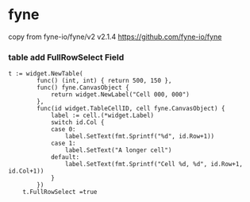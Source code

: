 # fyne
copy from fyne-io/fyne/v2 v2.1.4   https://github.com/fyne-io/fyne

### table add FullRowSelect Field
```
t := widget.NewTable(
		func() (int, int) { return 500, 150 },
		func() fyne.CanvasObject {
			return widget.NewLabel("Cell 000, 000")
		},
		func(id widget.TableCellID, cell fyne.CanvasObject) {
			label := cell.(*widget.Label)
			switch id.Col {
			case 0:
				label.SetText(fmt.Sprintf("%d", id.Row+1))
			case 1:
				label.SetText("A longer cell")
			default:
				label.SetText(fmt.Sprintf("Cell %d, %d", id.Row+1, id.Col+1))
			}
		})
	t.FullRowSelect =true
```
